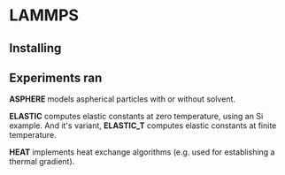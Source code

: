 # LAMMPS

## Installing



## Experiments ran

**ASPHERE** models aspherical particles with or without solvent.

**ELASTIC** computes elastic constants at zero temperature, using an Si example.
And it's variant, **ELASTIC_T** computes elastic constants at finite temperature.

**HEAT** implements heat exchange algorithms (e.g. used for establishing a thermal gradient).

